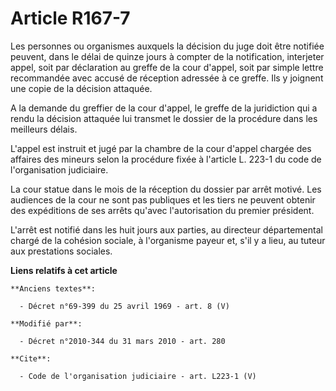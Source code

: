 # Article R167-7

Les personnes ou organismes auxquels la décision du juge doit être notifiée peuvent, dans le délai de quinze jours à compter
de la notification, interjeter appel, soit par déclaration au greffe de la cour d'appel, soit par simple lettre recommandée
avec accusé de réception adressée à ce greffe. Ils y joignent une copie de la décision attaquée.

A la demande du greffier de la cour d'appel, le greffe de la juridiction qui a rendu la décision attaquée lui transmet le
dossier de la procédure dans les meilleurs délais.

L'appel est instruit et jugé par la chambre de la cour d'appel chargée des affaires des mineurs selon la procédure fixée à
l'article L. 223-1 du code de l'organisation judiciaire. 

La cour statue dans le mois de la réception du dossier par arrêt motivé. Les audiences de la cour ne sont pas publiques et
les tiers ne peuvent obtenir des expéditions de ses arrêts qu'avec l'autorisation du premier président.

L'arrêt est notifié dans les huit jours aux parties, au directeur départemental chargé de la cohésion sociale, à l'organisme
payeur et, s'il y a lieu, au tuteur aux prestations sociales.

**Liens relatifs à cet article**

	**Anciens textes**:

	  - Décret n°69-399 du 25 avril 1969 - art. 8 (V)

	**Modifié par**:

	  - Décret n°2010-344 du 31 mars 2010 - art. 280

	**Cite**:

	  - Code de l'organisation judiciaire - art. L223-1 (V)
